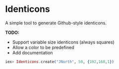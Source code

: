 # Identicons

A simple tool to generate Github-style identicons.

**TODO:**

* Support variable size identicons (always squares)
* Allow a color to be predefined
* Add documentation

``` elixir
iex> Identicons.create("JNorth", 50, {192,168,1})
```
